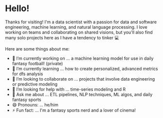 # Hello!

Thanks for visiting! I'm a data scientist with a passion for data and software engineering, machine learning, and natural language processing. I love working on teams and collaborating on shared visions, but you'll also find many solo projects here as I have a tendency to tinker 💻

Here are some things about me:

- 🔭 I’m currently working on ... a machine learning model for use in daily fantasy football! (private)
- 🌱 I’m currently learning ... how to create personalized, advanced metrics for dfs analysis
- 👯 I’m looking to collaborate on ... projects that involve data engineering or predictive modeling
- 🤔 I’m looking for help with ... time-series modeling and R
- 💬 Ask me about ... ETL pipelines, NLP techniques, ML algos, and daily fantasy sports
- 😄 Pronouns: ... he/him
- ⚡ Fun fact: ... I'm a fantasy sports nerd and a lover of cinema!
